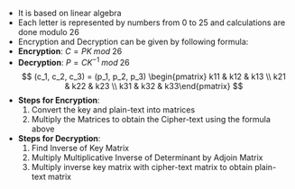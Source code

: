 - It is based on linear algebra
- Each letter is represented by numbers from 0 to 25 and calculations are done modulo 26
- Encryption and Decryption can be given by following formula:
- **Encryption**: $C = PK\;mod\;26$
- **Decryption**: $P = CK^{-1}\;mod\;26$
$$
(c_1, c_2, c_3) = (p_1, p_2, p_3) \begin{pmatrix} k11 & k12 & k13 \\ k21 & k22 & k23 \\ k31 & k32 & k33\end{pmatrix}
$$
- **Steps for Encryption**:
	1. Convert the key and plain-text into matrices
	2. Multiply the Matrices to obtain the Cipher-text using the formula above
- **Steps for Decryption**:
	1. Find Inverse of Key Matrix
	2. Multiply Multiplicative Inverse of Determinant by Adjoin Matrix
	3. Multiply inverse key matrix with cipher-text matrix to obtain plain-text matrix
